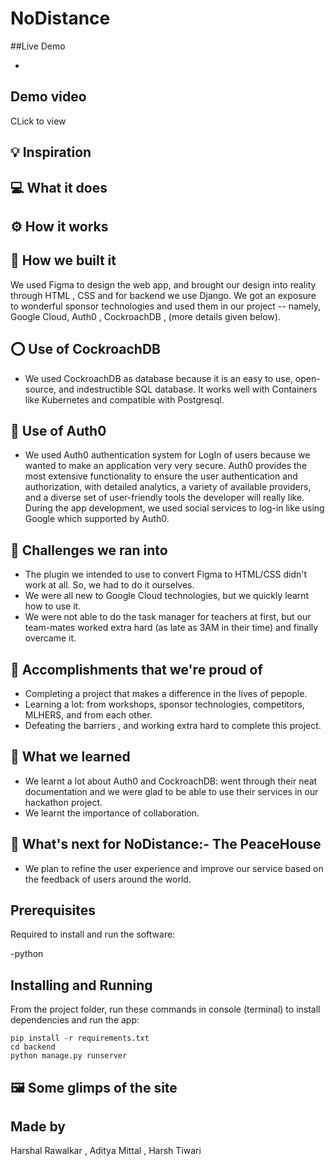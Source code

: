 # NoDistance

##Live Demo

- 

## Demo video

CLick  to view 

## 💡 Inspiration


## 💻 What it does

## ⚙️ How it works

## 🔨 How we built it
We used Figma to design the web app, and brought our design into reality through HTML , CSS and for backend we use Django. We got an exposure to wonderful sponsor technologies and used them in our project -- namely, Google Cloud, Auth0 , CockroachDB , (more details given below). 

## ⭕ Use of CockroachDB
- We used CockroachDB as database because it is an easy to use, open-source, and indestructible SQL database. It works well with Containers like Kubernetes and compatible with Postgresql.

##  Use of Auth0
- We used Auth0 authentication system for LogIn of users because we wanted to make an application very very secure. Auth0 provides the most extensive functionality to ensure the user authentication and authorization, with detailed analytics, a variety of available providers, and a diverse set of user-friendly tools the developer will really like. During the app development, we used social services to log-in like using Google which supported by Auth0.


## 🧠 Challenges we ran into
- The plugin we intended to use to convert Figma to HTML/CSS didn't work at all. So, we had to do it ourselves. 
- We were all new to Google Cloud technologies, but we quickly learnt how to use it.
- We were not able to do the task manager for teachers at first, but our team-mates worked extra hard (as late as 3AM in their time) and finally overcame it. 

## 🏅 Accomplishments that we're proud of
- Completing a project that makes a difference in the lives of pepople. 
- Learning a lot: from workshops, sponsor technologies, competitors, MLHERS, and from each other. 
- Defeating the barriers , and working extra hard to complete this project. 

## 📖 What we learned
- We learnt a lot about Auth0 and CockroachDB: went through their neat documentation and we were glad to be able to use their services in our hackathon project. 
- We learnt the importance of collaboration.
 

## 🚀 What's next for NoDistance:- The PeaceHouse
- We plan to refine the user experience and improve our service based on the feedback of users around the world.

## Prerequisites
Required to install and run the software:

-python

## Installing and Running

From the project folder, run these commands in console (terminal) to install dependencies and run the app:

```
pip install -r requirements.txt
cd backend
python manage.py runserver
```

## 🖼️ Some glimps of the site

## Made by
Harshal Rawalkar , Aditya Mittal , Harsh Tiwari
